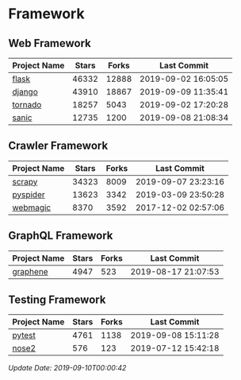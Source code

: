 # Framework

## Web Framework

| Project Name | Stars | Forks | Last Commit |
| ------------ | ----- | ----- | ----------- |
| [flask](https://github.com/pallets/flask) | 46332 | 12888 | 2019-09-02 16:05:05 |
| [django](https://github.com/django/django) | 43910 | 18867 | 2019-09-09 11:35:41 |
| [tornado](https://github.com/tornadoweb/tornado) | 18257 | 5043 | 2019-09-02 17:20:28 |
| [sanic](https://github.com/huge-success/sanic) | 12735 | 1200 | 2019-09-08 21:08:34 |

## Crawler Framework

| Project Name | Stars | Forks | Last Commit |
| ------------ | ----- | ----- | ----------- |
| [scrapy](https://github.com/scrapy/scrapy) | 34323 | 8009 | 2019-09-07 23:23:16 |
| [pyspider](https://github.com/binux/pyspider) | 13623 | 3342 | 2019-03-09 23:50:28 |
| [webmagic](https://github.com/code4craft/webmagic) | 8370 | 3592 | 2017-12-02 02:57:06 |

## GraphQL Framework

| Project Name | Stars | Forks | Last Commit |
| ------------ | ----- | ----- | ----------- |
| [graphene](https://github.com/graphql-python/graphene) | 4947 | 523 | 2019-08-17 21:07:53 |

## Testing Framework

| Project Name | Stars | Forks | Last Commit |
| ------------ | ----- | ----- | ----------- |
| [pytest](https://github.com/pytest-dev/pytest) | 4761 | 1138 | 2019-09-08 15:11:28 |
| [nose2](https://github.com/nose-devs/nose2) | 576 | 123 | 2019-07-12 15:42:18 |

*Update Date: 2019-09-10T00:00:42*